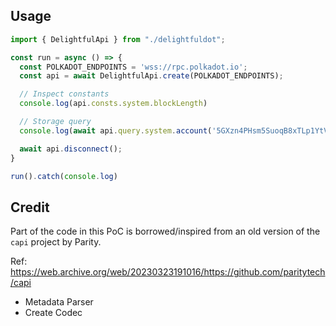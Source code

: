 ## Usage

```ts
import { DelightfulApi } from "./delightfuldot";

const run = async () => {
  const POLKADOT_ENDPOINTS = 'wss://rpc.polkadot.io';
  const api = await DelightfulApi.create(POLKADOT_ENDPOINTS);

  // Inspect constants
  console.log(api.consts.system.blockLength)

  // Storage query
  console.log(await api.query.system.account('5GXzn4PHsm5SuoqB8xTLp1YtVyr63ZoPB1jK92DNBuEsAXvp'))

  await api.disconnect();
}

run().catch(console.log)
```

## Credit

Part of the code in this PoC is borrowed/inspired from an old version of the `capi` project by Parity.

Ref: https://web.archive.org/web/20230323191016/https://github.com/paritytech/capi

- Metadata Parser
- Create Codec

